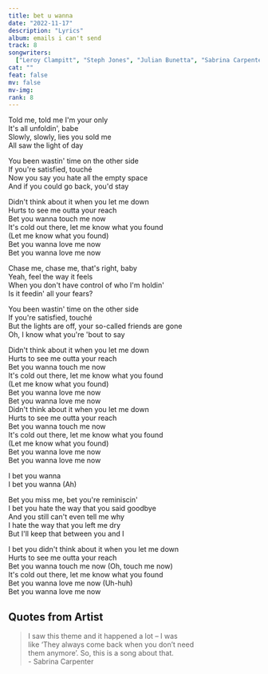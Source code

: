 ```yaml
---
title: bet u wanna
date: "2022-11-17"
description: "Lyrics"
album: emails i can't send
track: 8
songwriters:
  ["Leroy Clampitt", "Steph Jones", "Julian Bunetta", "Sabrina Carpenter"]
cat: ""
feat: false
mv: false
mv-img:
rank: 8
---
```


<p className="verse-one">
Told me, told me I'm your only <br />
It's all unfoldin', babe<br />
Slowly, slowly, lies you sold me<br />
All saw the light of day<br />
</p>
<p className="pre-chorus">
You been wastin' time on the other side<br />
If you're satisfied, touché<br />
Now you say you hate all the empty space<br />
And if you could go back, you'd stay<br />
</p>
<p className="chorus">
Didn't think about it when you let me down<br />
Hurts to see me outta your reach<br />
Bet you wanna touch me now<br />
It's cold out there, let me know what you found<br />
(Let me know what you found)<br />
Bet you wanna love me now<br />
Bet you wanna love me now<br />
</p>
<p className="verse-two">
Chase me, chase me, that's right, baby<br />
Yeah, feel the way it feels<br />
When you don't have control of who I'm holdin'<br />
Is it feedin' all your fears?<br />
</p>
<p className="pre-chorus">
You been wastin' time on the other side<br />
If you're satisfied, touché<br />
But the lights are off, your so-called friends are gone<br />
Oh, I know what you're 'bout to say<br />
</p>
<p className="chorus">
Didn't think about it when you let me down<br />
Hurts to see me outta your reach<br />
Bet you wanna touch me now<br />
It's cold out there, let me know what you found<br />
(Let me know what you found)<br />
Bet you wanna love me now<br />
Bet you wanna love me now<br />
Didn't think about it when you let me down<br />
Hurts to see me outta your reach<br />
Bet you wanna touch me now<br />
It's cold out there, let me know what you found<br />
(Let me know what you found)<br />
Bet you wanna love me now<br />
Bet you wanna love me now<br />
</p>
<p className="post-chorus">
I bet you wanna<br />
I bet you wanna (Ah)<br />
</p>
<p className="bridge">
Bet you miss me, bet you're reminiscin'<br />
I bet you hate the way that you said goodbye<br />
And you still can't even tell me why<br />
I hate the way that you left me dry<br />
But I'll keep that between you and I<br />
</p>
<p className="chorus">
I bet you didn't think about it when you let me down<br />
Hurts to see me outta your reach<br />
Bet you wanna touch me now (Oh, touch me now)<br />
It's cold out there, let me know what you found<br />
Bet you wanna love me now (Uh-huh)<br />
Bet you wanna love me now<br />
</p>

## Quotes from Artist

<blockquote>
I saw this theme and it happened a lot – I was <br />like ‘They always come back when you don’t need <br />them anymore’. So, this is a song about that.<br />
- Sabrina Carpenter
</blockquote>

